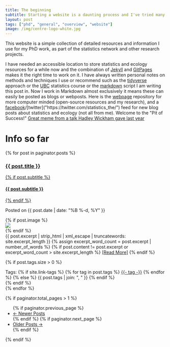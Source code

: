 ```yaml
---
title: The beginning
subtitle: Starting a website is a daunting process and I've tried many times but that is for another blog post
layout: post
tags: ["phd", "general", "overview", "website"]
image: /img/centre-logo-white.jpg
---
```


This website is a simple collection of detailed resources and information I use for my PhD work, as part of the statistics network and other research projects. 




I have needed an accessible location to store statistics and ecology resources for a while now and the combination of [Jekyll]("https://jekyllrb.com/") and [GitPages]("https://pages.github.com/") makes it the right time to work on it. I have always written personal notes on methods and techniques I use or recommend such as the [tidyverse]("https://www.tidyverse.org/learn/") approach or the [UBC]("https://stat545.com/") statistics course or the [markdown]("https://en.wikipedia.org/wiki/Markdown") script I am writing this post in. Now I work in Markdown almost exclusively it means these can easily be posted as blogs or webposts. Here is the [webpage]("https://davan690.github.io/") repository for more computer minded (open-source resources and my research), and a [facebook]("https://www.facebook.com/StatisticsNetwork/")/[twitter]("https://twitter.com/statistics_the/") feed for new blog posts about statistics and ecology (not all from me). Welcome to the "Pit of Success!" [Great meme from a talk Hadley Wickham gave last year](https://i.imgur.com/7J1bEaJ.mp4/)

<h1>Info so far</h1>
<div class="posts-list">
  {% for post in paginator.posts %}
<article class="post-preview">
  <a href="{{ post.url | prepend: site.baseurl }}">
  <h3 class="post-title">{{ post.title }}</h3>
  
  {% if post.subtitle %}
<h4 class="post-subtitle">
{{ post.subtitle }}
</h4>
{% endif %}
</a>
  
  <p class="post-meta">
  Posted on {{ post.date | date: "%B %-d, %Y" }}
</p>
  
  <div class="post-entry-container">
  {% if post.image %}
<div class="post-image">
  <a href="{{ post.url | prepend: site.baseurl }}">
  <img src="{{ post.image }}">
  </a>
  </div>
  {% endif %}
<div class="post-entry">
{{ post.excerpt | strip_html | xml_escape | truncatewords: site.excerpt_length }}
{% assign excerpt_word_count = post.excerpt | number_of_words %}
{% if post.content != post.excerpt or excerpt_word_count > site.excerpt_length %}
<a href="{{ post.url | prepend: site.baseurl }}" class="post-read-more">[Read&nbsp;More]</a>
{% endif %}
</div>
  </div>
  
  {% if post.tags.size > 0 %}
<div class="blog-tags">
  Tags:
  {% if site.link-tags %}
{% for tag in post.tags %}
<a href="{{ site.baseurl }}/tags#{{- tag -}}">{{- tag -}}</a>
{% endfor %}
{% else %}
{{ post.tags | join: ", " }}
{% endif %}
</div>
{% endif %}

</article>
{% endfor %}
</div>
  
{% if paginator.total_pages > 1 %}
<ul class="pager main-pager">
{% if paginator.previous_page %}
<li class="previous">
  <a href="{{ paginator.previous_page_path | prepend: site.baseurl | replace: '//', '/' }}">&larr; Newer Posts</a>
  </li>
  {% endif %}
{% if paginator.next_page %}
<li class="next">
  <a href="{{ paginator.next_page_path | prepend: site.baseurl | replace: '//', '/' }}">Older Posts &rarr;</a>
  </li>
  {% endif %}
</ul>
{% endif %}
